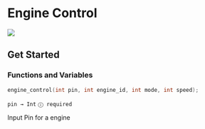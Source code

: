 # Engine Control

[![](https://img.shields.io/badge/Available_in_the_Arduino_Library_Manager-2ea44f)](https://downloads.arduino.cc/libraries/logs/github.com/Arduino-Library-Collection/Engine-Control/)

## Get Started

### Functions and Variables

```ino
engine_control(int pin, int engine_id, int mode, int speed);
```

`pin → Int`
`ⓘ required`

Input Pin for a engine
